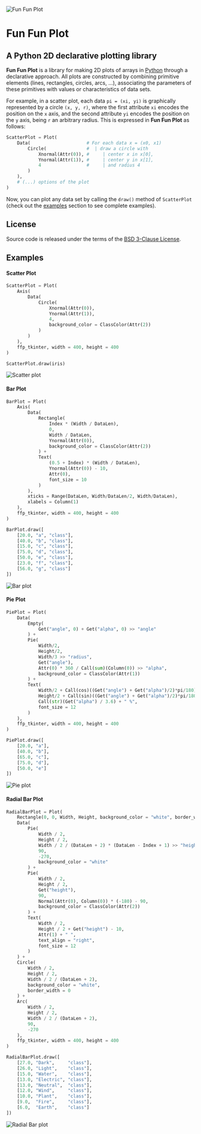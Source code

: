 ![Fun Fun Plot](logo/funfunplot-color450x100.png)

# Fun Fun Plot
## A Python 2D declarative plotting library

**Fun Fun Plot** is a library for making 2D plots of arrays in [Python](https://www.python.org/) through a declarative approach. All plots are constructed by combining primitive elements (lines, rectangles, circles, arcs, ...), associating the parameters of these primitives with values or characteristics of data sets.

For example, in a scatter plot, each data `pi = (xi, yi)` is graphically represented by a circle `(x, y, r)`, where the first attribute `xi` encodes the position on the `x` axis, and the second attribute `yi` encodes the position on the `y` axis, being `r` an arbitrary radius. This is expressed in **Fun Fun Plot** as follows:

```python
ScatterPlot = Plot(
    Data(                     # For each data x = (x0, x1)
        Circle(               #  | draw a circle with
            Xnormal(Attr(0)), #     | center x in x[0],
            Ynormal(Attr(1)), #     | center y in x[1],
            4                 #     | and radius 4
        )
    ),
    # (...) options of the plot
)
```
Now, you can plot any data set by calling the `draw()` method of `ScatterPlot` (check out the [examples](#examples) section to see complete examples).



## License
Source code is released under the terms of the [BSD 3-Clause License](LICENSE).



## Examples
#### Scatter Plot

```python
ScatterPlot = Plot(
    Axis(
        Data(
            Circle(
                Xnormal(Attr(0)),
                Ynormal(Attr(1)),
                4,
                background_color = ClassColor(Attr(2))
            )
        )
    ),
    ffp_tkinter, width = 400, height = 400
)
```

```python
ScatterPlot.draw(iris)
```

![Scatter plot](img/scatter.png)


#### Bar Plot

```python
BarPlot = Plot(
    Axis(
        Data(
            Rectangle(
                Index * (Width / DataLen),
                0,
                Width / DataLen,
                Ynormal(Attr(0)),
                background_color = ClassColor(Attr(2))
            ) +
            Text(
                (0.5 + Index) * (Width / DataLen),
                Ynormal(Attr(0)) - 10,
                Attr(0),
                font_size = 10
            )
        ),
        xticks = Range(DataLen, Width/DataLen/2, Width/DataLen),
        xlabels = Column(1)
    ),
    ffp_tkinter, width = 400, height = 400
)
```

```python
BarPlot.draw([
    [20.0, "a", "class"],
    [40.0, "b", "class"],
    [15.0, "c", "class"],
    [75.0, "d", "class"],
    [50.0, "e", "class"],
    [23.0, "f", "class"],
    [56.0, "g", "class"]
])
```

![Bar plot](img/bar.png)


#### Pie Plot

```python
PiePlot = Plot(
    Data(
        Empty(
            Get("angle", 0) + Get("alpha", 0) >> "angle"
        ) +
        Pie(
            Width/2,
            Height/2,
            Width/3 >> "radius",
            Get("angle"),
            Attr(0) * 360 / Call(sum)(Column(0)) >> "alpha",
            background_color = ClassColor(Attr(1))
        ) +
        Text(
            Width/2 + Call(cos)((Get("angle") + Get("alpha")/2)*pi/180) * Get("radius")/2,
            Height/2 + Call(sin)((Get("angle") + Get("alpha")/2)*pi/180) * Get("radius")/2,
            Call(str)(Get("alpha") / 3.6) + " %",
            font_size = 12
        )
    ),
    ffp_tkinter, width = 400, height = 400
)
```

```python
PiePlot.draw([
    [20.0, "a"],
    [40.0, "b"],
    [65.0, "c"],
    [75.0, "d"],
    [50.0, "e"]
])
```

![Pie plot](img/pie.png)



#### Radial Bar Plot

```python
RadialBarPlot = Plot(
    Rectangle(0, 0, Width, Height, background_color = "white", border_width = 0) +
    Data(
        Pie(
            Width / 2,
            Height / 2,
            Width / 2 / (DataLen + 2) * (DataLen - Index + 1) >> "height",
            90,
            -270,
            background_color = "white"
        ) +
        Pie(
            Width / 2,
            Height / 2,
            Get("height"),
            90,
            Normal(Attr(0), Column(0)) * (-180) - 90,
            background_color = ClassColor(Attr(2))
        ) +
        Text(
            Width / 2,
            Height / 2 + Get("height") - 10,
            Attr(1) + " ",
            text_align = "right",
            font_size = 12
        )
    ) +
    Circle(
        Width / 2,
        Height / 2,
        Width / 2 / (DataLen + 2),
        background_color = "white",
        border_width = 0
    ) +
    Arc(
        Width / 2,
        Height / 2,
        Width / 2 / (DataLen + 2),
        90,
        -270
    ),
    ffp_tkinter, width = 400, height = 400
)
```

```python
RadialBarPlot.draw([
    [27.0, "Dark",     "class"],
    [26.0, "Light",    "class"],
    [15.0, "Water",    "class"],
    [13.0, "Electric", "class"],
    [13.0, "Neutral",  "class"],
    [12.0, "Wind",     "class"],
    [10.0, "Plant",    "class"],
    [9.0,  "Fire",     "class"],
    [6.0,  "Earth",    "class"]
])
```

![Radial Bar plot](img/radialbar.png)


